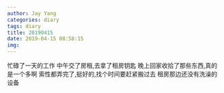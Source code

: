 ```yaml
---
author: Jay Yang
categories: diary
tags: diary
title: 20190415
date: 2019-04-15 08:58:15
img:
---
```


忙碌了一天的工作
中午交了房租,去拿了租房钥匙
晚上回家收拾了那些东西,真的是一个多啊
索性都弄完了,挺好的,找个时间要赶紧搬过去
租房那边还没有洗澡的设备

